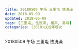 ```yaml
---
title: 20180509 午场 三里屯 怯洗澡
date: 2018-05-09
updated: 2018-05-09
tags: [三里屯, 怯洗澡, 相声, 高峰]
categories: (2018)戊戌年场次 
---
```

20180509 午场 三里屯 怯洗澡

